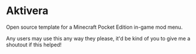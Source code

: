 Aktivera
========

Open source template for a Minecraft Pocket Edition in-game mod menu.

Any users may use this any way they please, it'd be kind of you to give me a shoutout if this helped!
